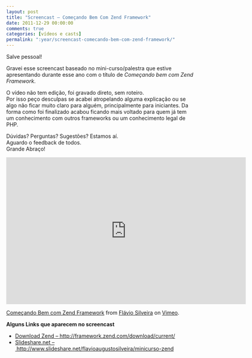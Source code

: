 ```yaml
---
layout: post
title: "Screencast – Começando Bem Com Zend Framework"
date: 2011-12-29 00:00:00
comments: true
categories: [vídeos e casts]
permalink: ":year/screencast-comecando-bem-com-zend-framework/"
---
```


<p>Salve pessoal!</p>

<p>Gravei esse screencast baseado no mini-curso/palestra que estive apresentando durante esse ano com o título de <em>Começando bem com Zend Framework</em>.</p>

<p>O vídeo não tem edição, foi gravado direto, sem roteiro.<br/>
Por isso peço desculpas se acabei atropelando alguma explicação ou se algo não ficar muito claro para alguém, principalmente para iniciantes. Da forma como foi finalizado acabou ficando mais voltado para quem já tem um conhecimento com outros frameworks ou um conhecimento legal de PHP.</p>

<p>Dúvidas? Perguntas? Sugestões? Estamos aí.<br/>
Aguardo o feedback de todos.<br/>
Grande Abraço!</p>
<!--more-->
<iframe src="https://player.vimeo.com/video/34341638" width="640" height="392" frameborder="0" webkitallowfullscreen mozallowfullscreen allowfullscreen></iframe>
<p><a href="https://vimeo.com/34341638">Come&ccedil;ando Bem com Zend Framework</a> from <a href="https://vimeo.com/user9814221">Fl&aacute;vio Silveira</a> on <a href="https://vimeo.com">Vimeo</a>.</p>

<p><strong>Alguns Links que aparecem no screencast</strong></p>

<ul>
<li><a href="http://framework.zend.com/download/current/" title="Download Zend Framework">Download Zend &#8211; http://framework.zend.com/download/current/</a><strong><br/>
</strong></li>
<li><a href="http://www.slideshare.net/flavioaugustosilveira/minicurso-zend" title="SlideShare Flávio Silveira">Slideshare.net &#8211; http://www.slideshare.net/flavioaugustosilveira/minicurso-zend</a></li>
</ul>